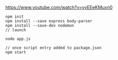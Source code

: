 https://www.youtube.com/watch?v=yvEEeKMuxn0


```console
npm init
npm install --save express body-parser
npm install --save-dev nodemon
// launch

node app.js

// once script entry added to package.json
npm start
```